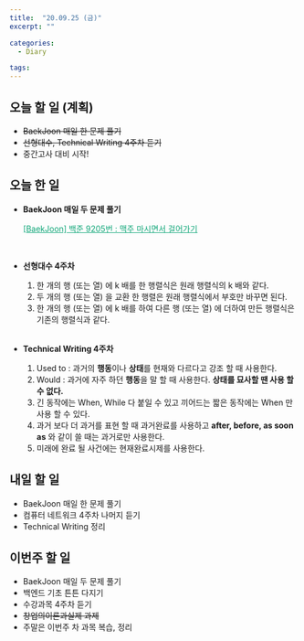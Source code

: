 ```yaml
---
title:  "20.09.25 (금)"
excerpt: ""

categories:
  - Diary

tags:
---
```


## 오늘 할 일 (계획)

- ~~BaekJoon 매일 한 문제 풀기~~
- ~~선형대수, Technical Writing 4주차 듣기~~
- 중간고사 대비 시작!

## 오늘 한 일

- **BaekJoon 매일 두 문제 풀기**

  <a href="https://nam-ki-bok.github.io/baekjoon/Baek_Beer/" style="color:#0FA678">[BaekJoon] 백준 9205번 : 맥주 마시면서 걸어가기</a>

  <br>

- **선형대수 4주차**

  1. 한 개의 행 (또는 열) 에 k 배를 한 행렬식은 원래 행렬식의 k 배와 같다.
  2. 두 개의 행 (또는 열) 을 교환 한 행렬은 원래 행렬식에서 부호만 바꾸면 된다.
  3. 한 개의 행 (또는 열) 에 k 배를 하여 다른 행 (또는 열) 에 더하여 만든 행렬식은 기존의 행렬식과 같다. 

  <br>

- **Technical Writing 4주차**

  1. Used to : 과거의 **행동**이나 **상태**를 현재와 다르다고 강조 할 때 사용한다.
  2. Would : 과거에 자주 하던 **행동**을 말 할 때 사용한다. **상태를 묘사할 땐 사용 할 수 없다.**
  3. 긴 동작에는 When, While 다 붙일 수 있고 끼어드는 짧은 동작에는 When 만 사용 할 수 있다.
  4. 과거 보다 더 과거를 표현 할 때 과거완료를 사용하고 **after, before, as soon as** 와 같이 쓸 때는 과거로만 사용한다.
  5. 미래에 완료 될 사건에는 현재완료시제를 사용한다.

## 내일 할 일

- BaekJoon 매일 한 문제 풀기
- 컴퓨터 네트워크 4주차 나머지 듣기
- Technical Writing 정리

## 이번주 할 일

- BaekJoon 매일 두 문제 풀기
- 백엔드 기초 튼튼 다지기
- 수강과목 4주차 듣기
- ~~창업의이론과실제 과제~~
- 주말은 이번주 차 과목 복습, 정리

<br>